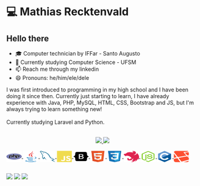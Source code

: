 # 💻 Mathias Recktenvald

## Hello there 


- 🎓 Computer technician by IFFar - Santo Augusto
- 🌱 Currently studying Computer Science - UFSM
- 📫 Reach me through my linkedin
- 😄 Pronouns: he/him/ele/dele

<p>I was first introduced to programming in my high school and I have been doing it since then. Currently just starting to learn, I have already experience with
Java, PHP, MySQL, HTML, CSS, Bootstrap and JS, but I'm always trying to learn something new! <br><br> Currently studying Laravel and Python. <br><br></p>

<div align="center">
  <a href="https://github.com/Mathbvb">
  <img height="180em" src="https://github-readme-stats.vercel.app/api?username=Mathbvb&show_icons=true&theme=monokai&include_all_commits=true&count_private=true"/>
  <img height="180em" src="https://github-readme-stats.vercel.app/api/top-langs/?username=Mathbvb&layout=compact&langs_count=7&theme=monokai"/>
</div>
  
  </div>
<div style="display: inline_block, align:center"><br>
  <img align="center" alt="Math-PHP" height="30" width="40" src="https://raw.githubusercontent.com/devicons/devicon/master/icons/php/php-original.svg">
  <img align="center" alt="Math-Java" height="30" width="40" src="https://raw.githubusercontent.com/devicons/devicon/master/icons/java/java-original.svg">
  <img align="center" alt="Math-sql" height="30" width="40" src="https://raw.githubusercontent.com/devicons/devicon/master/icons/mysql/mysql-original.svg">
  <img align="center" alt="Math-Js" height="30" width="40" src="https://raw.githubusercontent.com/devicons/devicon/master/icons/javascript/javascript-plain.svg">
  <img align="center" alt="Math-Bootstrap" height="30" width="40" src="https://raw.githubusercontent.com/devicons/devicon/master/icons/bootstrap/bootstrap-plain.svg">
  <img align="center" alt="Math-HTML" height="30" width="40" src="https://raw.githubusercontent.com/devicons/devicon/master/icons/html5/html5-original.svg">
  <img align="center" alt="Math-CSS" height="30" width="40" src="https://raw.githubusercontent.com/devicons/devicon/master/icons/css3/css3-original.svg">
  <img align="center" alt="Math-nest" height="30" width="40" src="https://raw.githubusercontent.com/devicons/devicon/master/icons/nestjs/nestjs-plain.svg">
  <img align="center" alt="Math-node" height="30" width="40" src="https://raw.githubusercontent.com/devicons/devicon/master/icons/nodejs/nodejs-plain.svg">
  <img align="center" alt="Math-C" height="30" width="40" src="https://raw.githubusercontent.com/devicons/devicon/master/icons/c/c-original.svg">
  <img align="center" alt="Math-Laravel" height="30" width="40" src="https://raw.githubusercontent.com/devicons/devicon/master/icons/laravel/laravel-plain.svg">
</div>

##

<div>
  <a href="https://www.linkedin.com/in/mathias-recktenvald-58742825a/" target="_blank"><img src="https://img.shields.io/badge/-LinkedIn-%230077B5?style=for-the-badge&logo=linkedin&logoColor=white" target="_blank"></a> 
  <a href="https://stackoverflow.com/users/20815136/mathbvb" target="_blank"><img src="https://img.shields.io/badge/Stack_Overflow-FE7A16?style=for-the-badge&logo=stack-overflow&logoColor=white" target="_blank"></a>
  <a href="https://www.instagram.com/mathias_recktenvald/" target="_blank"><img src="https://img.shields.io/badge/-Instagram-%23E4405F?style=for-the-badge&logo=instagram&logoColor=white" target="_blank"></a>
     
</div>
  
